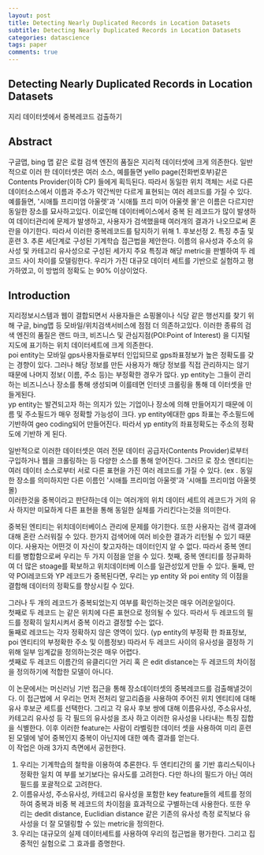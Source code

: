 ```yaml
---
layout: post
title: Detecting Nearly Duplicated Records in Location Datasets
subtitle: Detecting Nearly Duplicated Records in Location Datasets
categories: datascience
tags: paper
comments: true
---
```


## Detecting Nearly Duplicated Records in Location Datasets
지리 데이터셋에서 중복레코드 검출하기

## Abstract
구글맵, bing 맵 같은 로컬 검색 엔진의 품질은 지리적 데이터셋에 크게 의존한다. 일반적으로 이러 한 데이터셋은 여러 소스, 예를들면 yello page(전화번호부)같은 Contents Provider(이하 CP) 들에게 획득된다. 따라서 동일한 위치 객체는 서로 다른 데이터소스에서 이름과 주소가 약간씩만 다르게 표현되는 여러 레코드를 가질 수 있다. 예를들면, '시애틀 프리미엄 아울렛'과 '시애틀 프리 미어 아울렛 몰'은 이름은 다르지만 동일한 장소를 묘사하고있다. 이로인해 데이터베이스에서 중복 된 레코드가 많이 발생하여 데이터관리에 문제가 발생하고, 사용자가 검색했을때 여러개의 결과가 나오므로써 혼란을 야기한다. 따라서 이러한 중복레코드를 탐지하기 위해 1. 후보선정 2. 특징 추출 및 훈련 3. 추론 세단계로 구성된 기계학습 접근법을 제안한다. 이름의 유사성과 주소의 유사성 및 카테고리 유사성으로 구성된 세가지 주요 특징과 해당 metric을 판별하여 두 레코드 사이 차이를 모델링한다. 우리가 가진 대규모 데이터 세트를 기반으로 실험하고 평가하였고, 이 방법의 정확도 는 90% 이상이었다.

## Introduction
지리정보시스템과 웹이 결합되면서 사용자들은 쇼핑몰이나 식당 같은 행선지를 찾기 위해 구글, bing맵 등 모바일/위치검색서비스에 점점 더 의존하고있다. 이러한 종류의 검색 엔진의 품질은 랜드 마크, 비즈니스 및 관심지점(POI:Point of Interest) 을 디지털 지도에 표기하는 위치 데이터세트에 크게 의존한다.  
poi entity는 모바일 gps사용자들로부터 인입되므로 gps좌표정보가 높은 정확도를 갖는 경향이 있다. 그러나 해당 정보를 만든 사용자가 해당 정보를 직접 관리하지는 않기 때문에 나머지 정보( 이름, 주소 등)는 부정확한 경우가 많다. yp entity는 그들이 관리하는 비즈니스나 장소를 통해 생성되며 이를테면 인터넷 크롤링을 통해 데 이터셋을 만들게된다.  
yp entity는 발견되고자 하는 의지가 있는 기업이나 장소에 의해 만들어지기 때문에 이름 및 주소필드가 매우 정확할 가능성이 크다. yp entity에대한 gps 좌표는 주소필드에 기반하여 geo coding되어 만들어진다. 따라서 yp entity의 좌표정확도는 주소의 정확도에 기반하 게 된다.  

일반적으로 이러한 데이터셋은 여러 전문 데이터 공급자(Contents Provider)로부터 구입하거나 웹을 크롤링하는 등 다양한 소스를 통해 얻어진다. 그러므 로 장소 엔티티는 여러 데이터 소스로부터 서로 다른 표현을 가진 여러 레코드를 가질 수 있다. (ex . 동일한 장소를 의미하지만 다른 이름인 '시애틀 프리미엄 아울렛'과 '시애틀 프리미엄 아울렛 몰)  
이러한것을 중복이라고 판단하는데 이는 여러개의 위치 데이터 세트의 레코드가 거의 유사 하지만 미묘하게 다른 표현을 통해 동일한 실체를 가리킨다는것을 의미한다.

중복된 엔티티는 위치데이터베이스 관리에 문제를 야기한다. 또한 사용자는 검색 결과에 대해 혼란 스러워질 수 있다. 한가지 검색어에 여러 비슷한 결과가 리턴될 수 있기 때문이다. 사용자는 어떤것 이 자신이 찾고자하는 데이터인지 알 수 없다. 따라서 중복 엔티티를 병합함으로써 우리는 두 가지 이점을 얻을 수 있다. 첫째, 중복 엔티티를 정규화하여 더 많은 stoage를 확보하고 위치데이터베 이스를 일관성있게 만들 수 있다. 둘째, 만약 POI레코드와 YP 레코드가 중복된다면, 우리는 yp entity 와 poi entity 의 이점을 결합해 데이터의 정확도를 향상시킬 수 있다.

그러나 두 개의 레코드가 중복되었는지 여부를 확인하는것은 매우 어려운일이다.  
첫째로 두 레코드 는 같은 위치에 다른 표현으로 정의될 수 있다. 따라서 두 레코드의 필드를 정확히 일치시켜서 중복 이라고 결정할 수는 없다.   
둘째로 레코드는 각자 정확하지 않은 영역이 있다. (yp entity의 부정확 한 좌표정보, poi 엔티티의 부정확한 주소 및 이름정보) 따라서 두 레코드 사이의 유사성을 결정하 기 위해 일부 임계값을 정의하는것은 매우 어렵다.   
셋째로 두 레코드 이름간의 유클리디안 거리 혹 은 edit distance는 두 레코드의 차이점을 정의하기에 적합한 모델이 아니다.

이 논문에서는 머신러닝 기반 접근을 통해 장소데이터셋의 중복레코드를 검출해낼것이다. 이 접근법에 서 우리는 먼저 전처리 알고리즘을 사용하여 주어진 위치 엔티티에 대해 유사 후보군 세트를 선택한다. 그리고 각 유사 후보 쌍에 대해 이름유사성, 주소유사성, 카테고리 유사성 등 각 필드의 유사성을 조사 하고 이러한 유사성을 나타내는 특징 집합을 식별한다. 이후 이러한 feature는 사람이 라벨링한 데이터 셋을 사용하여 미리 훈련된 모델에 넣어 중복인지 중복이 아닌지에 대한 예측 결과를 얻는다.   
이 작업은 아래 3가지 측면에서 공헌한다.
1. 우리는 기계학습의 철학을 이용하여 추론한다. 두 엔티티간의 룰 기반 휴리스틱이나 정확한 일치 여 부를 보기보다는 유사도를 고려한다. 다만 하나의 필드가 아닌 여러 필드를 포괄적으로 고려한다. 
2. 이름유사성, 주소유사성, 카테고리 유사성을 포함한 key feature들의 세트를 정의하여 중복과 비중 복 레코드의 차이점을 효과적으로 구별하는데 사용한다. 또한 우리는 dedit distance, Euclidian distance 같은 기존의 유사성 측정 로직보다 유사성을 더 잘 모델링할 수 있는 metric을 정의한다. 
3. 우리는 대규모의 실제 데이터세트를 사용하여 우리의 접근법을 평가한다. 그리고 집중적인 실험으로 그 효과를 증명한다.

